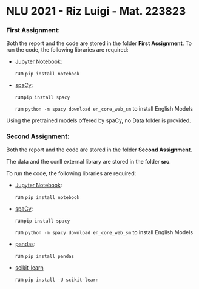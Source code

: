 # NLU 2021 - Riz Luigi - Mat. 223823

### First Assignment:
Both the report and the code are stored in the folder **First Assignment**.
To run the code, the following libraries are required:
- [Jupyter Notebook](https://jupyter.org/index.html):
    
    run ```pip install notebook```
- [spaCy](https://spacy.io/): 
    
    run```pip install spacy```
    
    run ```python -m spacy download en_core_web_sm``` to install English Models

Using the pretrained models offered by spaCy, no Data folder is provided.

### Second Assignment:
Both the report and the code are stored in the folder **Second Assignment**.

The data and the conll external library are stored in the folder **src**.

To run the code, the following libraries are required:
- [Jupyter Notebook](https://jupyter.org/index.html):
    
    run ```pip install notebook```
- [spaCy](https://spacy.io/): 
    
    run```pip install spacy```
    
    run ```python -m spacy download en_core_web_sm``` to install English Models

- [pandas](https://pandas.pydata.org/):

    run ```pip install pandas```
    
- [scikit-learn](https://scikit-learn.org/stable/install.html)

    run ```pip install -U scikit-learn```

